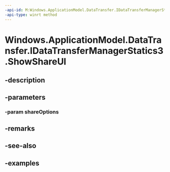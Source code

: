 ```yaml
---
-api-id: M:Windows.ApplicationModel.DataTransfer.IDataTransferManagerStatics3.ShowShareUI(Windows.ApplicationModel.DataTransfer.ShareUIOptions)
-api-type: winrt method
---
```


<!-- Method syntax.
public void IDataTransferManagerStatics3.ShowShareUI(ShareUIOptions shareOptions)
-->

# Windows.ApplicationModel.DataTransfer.IDataTransferManagerStatics3.ShowShareUI

## -description

## -parameters
### -param shareOptions

## -remarks

## -see-also

## -examples

